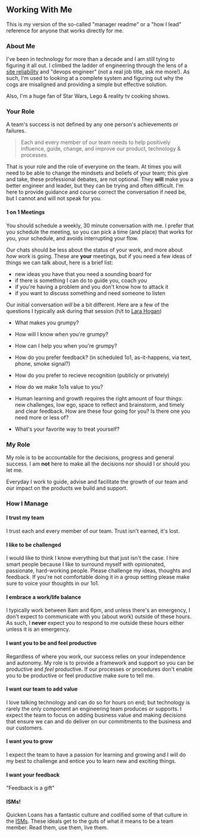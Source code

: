 ## Working With Me



This is my version of the so-called "manager readme" or a "how I lead" reference for anyone that works directly for me.  



### About Me

I've been in technology for more than a decade and I am still tying to figuring it all out.  I climbed the ladder of engineering through the lens of a [site reliability](https://en.wikipedia.org/wiki/Site_Reliability_Engineering) and "devops engineer" (not a real job title, ask me more!).  As such, I'm used to looking at a complete system and figuring out why the cogs are misaligned and providing a simple but effective solution.  

Also, I'm a huge fan of Star Wars, Lego & reality tv cooking shows.  



### Your Role

A team's success is not defined by any one person's achievements or failures.  

> Each and every member of our team needs to help positively influence, guide, change, and improve our product, technology & processes.   

That is your role and the role of everyone on the team.  At times you will need to be able to change the mindsets and beliefs of your team; this give and take, these professional debates, are not optional.  They **will** make you a better engineer and leader, but they can be trying and often difficult.  I'm here to provide guidance and course correct the conversation if need be, but I cannot and will not speak for you.  



#### 1 on 1 Meetings

You should schedule a weekly, 30 minute conversation with me.  I prefer that you schedule the meeting, so you can pick a time (and place) that works for you, your schedule, and avoids interrupting your flow.  

Our chats should be less about the status of your work, and more about *how* work is going. These are **your** meetings, but if you need a few ideas of things we can talk about, here is a brief list:

- new ideas you have that you need a sounding board for
- if there is something I can do to guide you, coach you
- if you're having a problem and you don't know how to attack it
- if you want to discuss something and need someone to listen

Our initial conversation *will* be a bit different.  Here are a few of the questions I typically ask during that session (h/t to [Lara Hogan](https://larahogan.me/))

- What makes you grumpy?
- How will I know when you're grumpy?
- How can I help you when you're grumpy? 

- How do you prefer feedback? (in scheduled 1o1, as-it-happens, via text, phone, smoke signal?)
- How do you prefer to recieve recognition (publicly or privately)

- How do we make 1o1s value to you?

- Human learning and growth requires the right amount of four things: new challenges, low ego, space to reflect and brainstorm, and timely and clear feedback. How are these four going for you? Is there one you need more or less of?

- What's your favorite way to treat yourself? 


### My Role

My role is to be accountable for the decisions, progress and general success.  I am **not** here to make all the decisions nor should I or should you let me.

Everyday I work to guide, advise and facilitate the growth of our team and our impact on the products we build and support.  



### How I Manage



#### I trust my team

I trust each and every member of our team.  Trust isn't earned, it's lost.



#### I like to be challenged 

I would like to think I know everything but that just isn't the case.  I hire smart people because I like to surround myself with opinionated, passionate, hard-working people.  Please challenge my ideas, thoughts and feedback.  If you're not comfortable doing it in a group setting please make sure to voice your thoughts in our 1o1.  



#### I embrace a work/life balance

I typically work between 8am and 6pm, and unless there's an emergency, I don't expect to communicate with you (about work) outside of these hours.  As such, I **never** expect you to respond to me outside these hours either unless it is an emergency.  




#### I want you to be and feel productive 

Regardless of where you work, our success relies on your independence and autonomy.  My role is to provide a framework and support so you can be productive and *feel* productive.  If our processes or procedures don't enable you to be productive or feel productive make sure to tell me.  



#### I want our team to add value

I love talking technology and can do so for hours on end; but technology is rarely the only component an engineering team produces or supports.  I expect the team to focus on adding business value and making decisions that ensure we can and do deliver on our commitments to the business and our customers.



#### I want you to grow

I expect the team to have a passion for learning and growing and I will do my best to challenge and entice you to learn new and exciting things. 


#### I want your feedback

"Feedback is a gift"  


#### ISMs! 

Quicken Loans has a fantastic culture and codified some of that culture in the [ISMs](https://dev-qlpr.pantheonsite.io/fast-facts/#isms).  These ideals get to the guts of what it means to be a team member.  Read them, use them, live them.  

